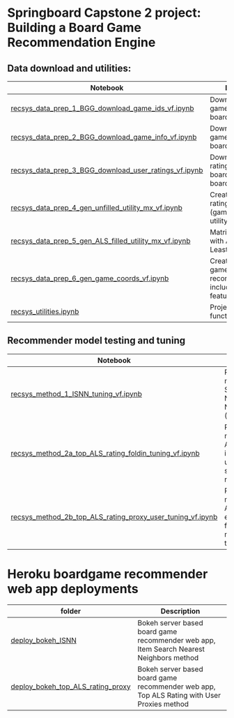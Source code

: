 # Springboard Capstone 2 project: Building a Board Game Recommendation Engine

## Data download and utilities:

|  Notebook  |  Description  |
|  --  |  --  |
| [recsys_data_prep_1_BGG_download_game_ids_vf.ipynb](recsys_data_prep_1_BGG_download_game_ids_vf.ipynb) | Download board game IDs from boardgamegeek.com |
| [recsys_data_prep_2_BGG_download_game_info_vf.ipynb](recsys_data_prep_2_BGG_download_game_info_vf.ipynb) | Download board game metadata from boardgamegeek.com |
| [recsys_data_prep_3_BGG_download_user_ratings_vf.ipynb](recsys_data_prep_3_BGG_download_user_ratings_vf.ipynb) | Download user ratings for selected boardgames from boardgamegeek.com |
| [recsys_data_prep_4_gen_unfilled_utility_mx_vf.ipynb](recsys_data_prep_4_gen_unfilled_utility_mx_vf.ipynb) | Create a matrix of ratings for item (game) x user: the utility matrix |
| [recsys_data_prep_5_gen_ALS_filled_utility_mx_vf.ipynb](recsys_data_prep_5_gen_ALS_filled_utility_mx_vf.ipynb) | Matrix Factorization with Alternating Least Squares |
| [recsys_data_prep_6_gen_game_coords_vf.ipynb](recsys_data_prep_6_gen_game_coords_vf.ipynb) | Create complete game info file for recommender app, including SVD features |
| [recsys_utilities.ipynb](recsys_utilities.ipynb) | Project utility functions |

## Recommender model testing and tuning

| Notebook | Description |
|  --  |  --  |
| [recsys_method_1_ISNN_tuning_vf.ipynb](recsys_method_1_ISNN_tuning_vf.ipynb) | Recommendation model 1: Item Search by Nearest Neighbors (ISNN) | 
| [recsys_method_2a_top_ALS_rating_foldin_tuning_vf.ipynb](recsys_method_2a_top_ALS_rating_foldin_tuning_vf.ipynb) | Recommendation model 2a, Top ALS Rating: fold-in new user to utility matrix, select highest rated games | 
| [recsys_method_2b_top_ALS_rating_proxy_user_tuning_vf.ipynb](recsys_method_2b_top_ALS_rating_proxy_user_tuning_vf.ipynb) | Recommendation model 2b, Top ALS Rating: use existing users in filled utility matrix as proxies to new user | 

# Heroku boardgame recommender web app deployments

| folder | Description |
|  --  |  --  |
| [deploy_bokeh_ISNN](./deploy_bokeh_ISNN) | Bokeh server based board game recommender web app, Item Search Nearest Neighbors method |
| [deploy_bokeh_top_ALS_rating_proxy](./deploy_bokeh_top_ALS_rating_proxy) |Bokeh server based board game recommender web app, Top ALS Rating with User Proxies method |



